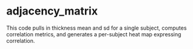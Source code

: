 # adjacency_matrix
This code pulls in thickness mean and sd for a single subject, computes correlation metrics, and generates a per-subject heat map expressing correlation.

